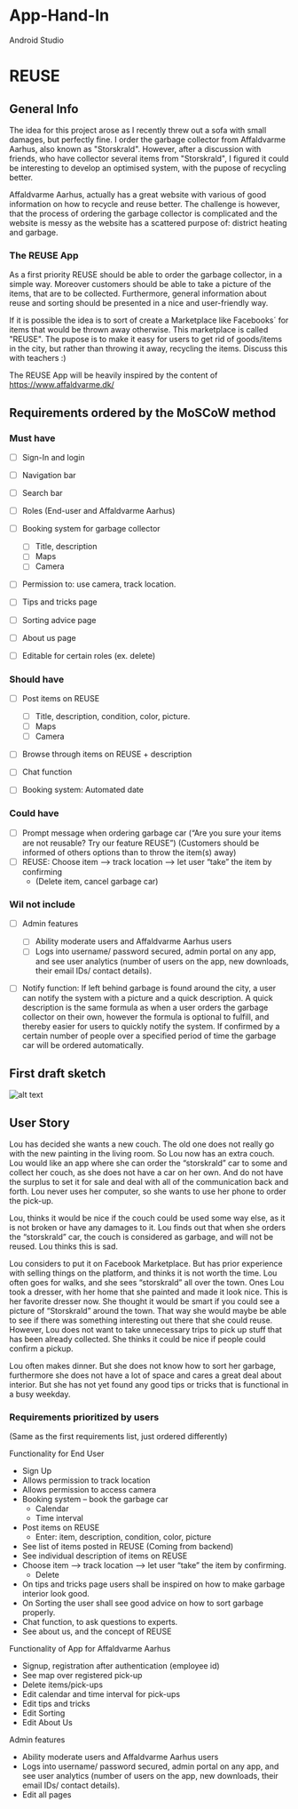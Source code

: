 # App-Hand-In
Android Studio

# REUSE

## General Info

The idea for this project arose as I recently threw out a sofa with small damages, but perfectly fine. 
I order the garbage collector from Affaldvarme Aarhus, also known as  "Storskrald". 
However, after a discussion with friends, who have collector several items from "Storskrald", I figured it could be interesting to develop an optimised system, with the pupose of recycling better.

Affaldvarme Aarhus, actually has a great website with various of good information on how to recycle and reuse better. 
The challenge is however, that the process of ordering the garbage collector is complicated and the website is messy as the website has a scattered purpose of: district heating and garbage.

### The REUSE App
As a first priority REUSE should be able to order the garbage collector, in a simple way. Moreover customers should be able to take a picture of the items, that are to be collected. Furthermore, general information about reuse and sorting should be presented in a nice and user-friendly way. 

If it is possible the idea is to sort of create a Marketplace like Facebooks´ for items that would be thrown away otherwise. This marketplace is called "REUSE". The pupose is to make it easy for users to get rid of goods/items in the city, but rather than throwing it away, recycling the items. Discuss this with teachers :) 

The REUSE App will be heavily inspired by the content of https://www.affaldvarme.dk/

## Requirements ordered by the MoSCoW method

### Must have
- [ ] Sign-In and login
- [ ] Navigation bar
- [ ] Search bar
- [ ] Roles (End-user and Affaldvarme Aarhus)
- [ ] Booking system for garbage collector
  - [ ] Title, description
  - [ ] Maps
  - [ ] Camera
- [ ] Permission to: use camera, track location.
- [ ] Tips and tricks page
- [ ] Sorting advice page
- [ ] About us page
- [ ] Editable for certain roles (ex. delete)


### Should have
- [ ] Post items on REUSE
     - [ ] Title, description, condition, color, picture.
     - [ ] Maps
     - [ ] Camera
- [ ] Browse through items on REUSE + description 
- [ ] Chat function
- [ ] Booking system: Automated date


### Could have
- [ ] Prompt message when ordering garbage car (“Are you sure your items are not reusable? Try our feature REUSE”)
      (Customers should be informed of others options than to throw the item(s) away) 
- [ ] REUSE: Choose item --> track location --> let user “take” the item by confirming 
  - (Delete item, cancel garbage car)


### Wil not include
- [ ] Admin features
    - [ ] Ability moderate users and Affaldvarme Aarhus users
    - [ ] Logs into username/ password secured, admin portal on any app, and see user analytics (number of users on the app, new downloads, their email IDs/ contact details).
    
- [ ] Notify function: 
  If left behind garbage is found around the city, a user can notify the system with a picture and a quick description.
  A quick description is the same formula as when a user orders the garbage collector on their own, however the formula is optional to fulfill, and thereby easier for users 	to quickly notify the system.
  If confirmed by a certain number of people over a specified period of time the garbage car will be ordered automatically. 
 

## First draft sketch

![alt text](https://github.com/Camilla-Moller/App-Hand-In/blob/master/app/src/158432612_3587778344665668_989699080335319988_n.jpg)


## User Story
Lou has decided she wants a new couch. The old one does not really go with the new painting in the living room. So Lou now has an extra couch. Lou would like an app where she can order the “storskrald” car to some and collect her couch, as she does not have a car on her own. And do not have the surplus to set it for sale and deal with all of the communication back and forth. Lou never uses her computer, so she wants to use her phone to order the pick-up. 

Lou, thinks it would be nice if the couch could be used some way else, as it is not broken or have any damages to it. Lou finds out that when she orders the “storskrald” car, the couch is considered as garbage, and will not be reused. Lou thinks this is sad.

Lou considers to put it on Facebook Marketplace. But has prior experience with selling things on the platform, and thinks it is not worth the time.
Lou often goes for walks, and she sees “storskrald” all over the town. Ones Lou took a dresser, with her home that she painted and made it look nice. This is her favorite dresser now. She thought it would be smart if you could see a picture of “Storskrald” around the town. That way she would maybe be able to see if there was something interesting out there that she could reuse. However, Lou does not want to take unnecessary trips to pick up stuff that has been already collected. She thinks it could be nice if people could confirm a pickup. 

Lou often makes dinner. But she does not know how to sort her garbage, furthermore she does not have a lot of space and cares a great deal about interior. But she has not yet found any good tips or tricks that is functional in a busy weekday. 

### Requirements prioritized by users 
(Same as the first requirements list, just ordered differently)

Functionality for End User
-	Sign Up
-	Allows permission to track location
-	Allows permission to access camera
-	Booking system – book the garbage car
    - Calendar
    - Time interval
-	Post items on REUSE
    - Enter: item, description, condition, color, picture
-	See list of items posted in REUSE (Coming from backend)
-	See individual description of items on REUSE
-	Choose item --> track location --> let user “take” the item by confirming.
    - Delete
-	On tips and tricks page users shall be inspired on how to make garbage interior look good.
-	On Sorting the user shall see good advice on how to sort garbage properly. 
-	Chat function, to ask questions to experts.
-	See about us, and the concept of REUSE

Functionality of App for Affaldvarme Aarhus
-	Signup, registration after authentication (employee id)
-	See map over registered pick-up
-	Delete items/pick-ups
-	Edit calendar and time interval for pick-ups
-	Edit tips and tricks
-	Edit Sorting
-	Edit About Us

Admin features
-	Ability moderate users and Affaldvarme Aarhus users
-	Logs into username/ password secured, admin portal on any app, and see user analytics (number of users on the app, new downloads, their email IDs/ contact details).
-	Edit all pages


